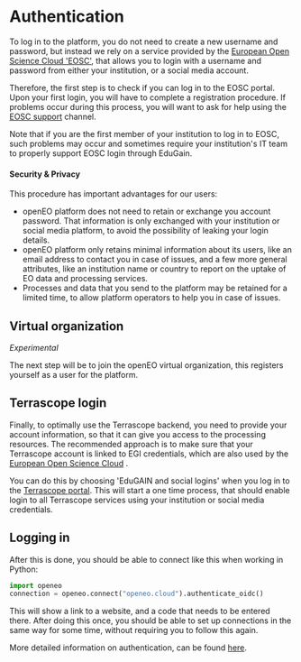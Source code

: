 # Authentication

To log in to the platform, you do not need to create a new username and password, but instead we rely on a 
service provided by the [European Open Science Cloud 'EOSC'](https://aai.eosc-portal.eu), that allows you to login with
a username and password from either your institution, or a social media account.

Therefore, the first step is to check if you can log in to the EOSC portal. Upon your first login,
you will have to complete a registration procedure. If problems occur during this process, you will want to 
ask for help using the [EOSC support](https://eosc-portal.eu/helpdesk) channel.

Note that if you are the first member of your institution to log in to EOSC, such problems may occur and sometimes
require your institution's IT team to properly support EOSC login through EduGain.

#### Security & Privacy

This procedure has important advantages for our users:

- openEO platform does not need to retain or exchange you account password. That information is only exchanged with your 
institution or social media platform, to avoid the possibility of leaking your login details.
- openEO platform only retains minimal information about its users, like an email address to contact you in case of issues, and 
a few more general attributes, like an institution name or country to report on the uptake of EO data and processing services.
- Processes and data that you send to the platform may be retained for a limited time, to allow platform operators to
help you in case of issues.  

## Virtual organization
 
*Experimental* 
 
The next step will be to join the openEO virtual organization, this registers yourself as a user for the platform.
 
## Terrascope login

 
 
Finally, to optimally use the Terrascope backend, you need to provide your account information, so that it can give you access to the processing
resources. The recommended approach is to make sure that your Terrascope account is linked to EGI credentials, which are 
also used by the [European Open Science Cloud](https://eosc-portal.eu/) .
 
You can do this by choosing 'EduGAIN and social logins' when you log in to the [Terrascope portal](https://terrascope.be). This will start a one 
time process, that should enable login to all Terrascope services using your institution or social media credentials.

## Logging in

After this is done, you should be able to connect like this when working in Python:

```python
import openeo
connection = openeo.connect("openeo.cloud").authenticate_oidc()
```
 This will show a link to a website, and a code that needs to be entered there. After doing this once, you should be able
 to set up connections in the same way for some time, without requiring you to follow this again.
 
 More detailed information on authentication, can be found
 [here](https://open-eo.github.io/openeo-python-client/auth.html#openid-connect-based-authentication).
 
 
 